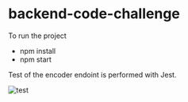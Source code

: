 # backend-code-challenge

To run the project

- npm install
- npm start

Test of the encoder endoint is performed with Jest.

![test](https://user-images.githubusercontent.com/78103134/221531581-1efbe1be-230d-4100-994d-2f39d9fda27c.png)
